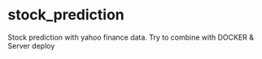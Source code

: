 # stock_prediction
Stock prediction with yahoo finance data. Try to combine with DOCKER &amp; Server deploy
